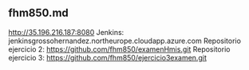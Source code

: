 ## fhm850.md

http://35.196.216.187:8080
Jenkins: jenkinsgrossohernandez.northeurope.cloudapp.azure.com
Repositorio ejercicio 2: https://github.com/fhm850/examenHmis.git
Repositorio ejercicio 3: https://github.com/fhm850/ejercicio3examen.git